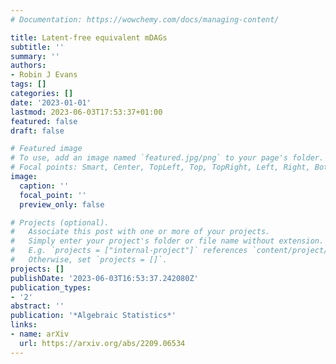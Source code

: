 ```yaml
---
# Documentation: https://wowchemy.com/docs/managing-content/

title: Latent-free equivalent mDAGs
subtitle: ''
summary: ''
authors:
- Robin J Evans
tags: []
categories: []
date: '2023-01-01'
lastmod: 2023-06-03T17:53:37+01:00
featured: false
draft: false

# Featured image
# To use, add an image named `featured.jpg/png` to your page's folder.
# Focal points: Smart, Center, TopLeft, Top, TopRight, Left, Right, BottomLeft, Bottom, BottomRight.
image:
  caption: ''
  focal_point: ''
  preview_only: false

# Projects (optional).
#   Associate this post with one or more of your projects.
#   Simply enter your project's folder or file name without extension.
#   E.g. `projects = ["internal-project"]` references `content/project/deep-learning/index.md`.
#   Otherwise, set `projects = []`.
projects: []
publishDate: '2023-06-03T16:53:37.242080Z'
publication_types:
- '2'
abstract: ''
publication: '*Algebraic Statistics*'
links:
- name: arXiv
  url: https://arxiv.org/abs/2209.06534
---
```

